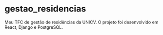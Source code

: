 # gestao_residencias
Meu TFC de gestão de residências da UNICV. O projeto foi desenvolvido em React, Django e PostgreSQL.
